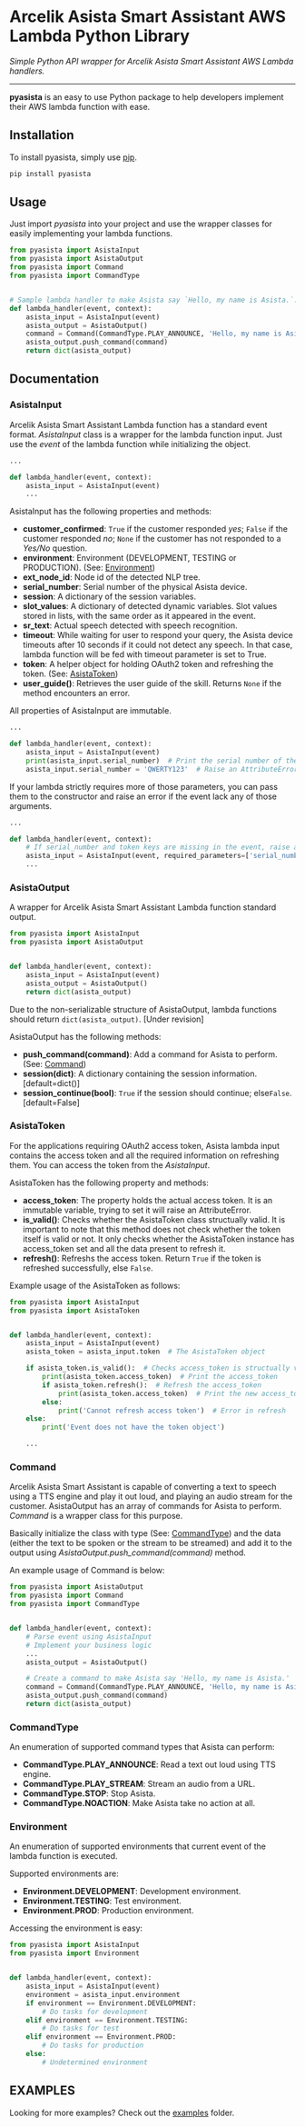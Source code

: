 # Arcelik Asista Smart Assistant AWS Lambda Python Library

*Simple Python API wrapper for Arcelik Asista Smart Assistant AWS Lambda handlers.*

---

**pyasista** is an easy to use Python package to help developers implement their AWS lambda function with ease.

## Installation

To install pyasista, simply use [pip](https://pypi.org/project/pyasista/).

```bash
pip install pyasista
```

## Usage

Just import *pyasista* into your project and use the wrapper classes for easily implementing your lambda functions.

```python
from pyasista import AsistaInput
from pyasista import AsistaOutput
from pyasista import Command
from pyasista import CommandType


# Sample lambda handler to make Asista say `Hello, my name is Asista.`.
def lambda_handler(event, context):
    asista_input = AsistaInput(event)
    asista_output = AsistaOutput()
    command = Command(CommandType.PLAY_ANNOUNCE, 'Hello, my name is Asista.')
    asista_output.push_command(command)
    return dict(asista_output)
```

## Documentation

### AsistaInput

Arcelik Asista Smart Assistant Lambda function has a standard event format. *AsistaInput* class is a wrapper for the lambda function input. Just use the *event* of the lambda function while initializing the object.

```python
...

def lambda_handler(event, context):
    asista_input = AsistaInput(event)
    ...
```

AsistaInput has the following properties and methods:

- **customer_confirmed**: ``True`` if the customer responded *yes*; ``False`` if the customer responded *no*; ``None`` if the customer has not responded to a *Yes/No* question.
- **environment**: Environment (DEVELOPMENT, TESTING or PRODUCTION). (See: [Environment](#Environment))
- **ext_node_id**: Node id of the detected NLP tree.
- **serial_number**: Serial number of the physical Asista device.
- **session**: A dictionary of the session variables.
- **slot_values**: A dictionary of detected dynamic variables. Slot values stored in lists, with the same order as it appeared in the event.
- **sr_text**: Actual speech detected with speech recognition.
- **timeout**: While waiting for user to respond your query, the Asista device timeouts after 10 seconds if it could not detect any speech. In that case, lambda function will be fed with timeout parameter is set to True.
- **token**: A helper object for holding OAuth2 token and refreshing the token. (See: [AsistaToken](#AsistaToken))
- **user_guide()**: Retrieves the user guide of the skill. Returns ``None`` if the method encounters an error.

All properties of AsistaInput are immutable.

```python
...

def lambda_handler(event, context):
    asista_input = AsistaInput(event)
    print(asista_input.serial_number)  # Print the serial number of the device
    asista_input.serial_number = 'QWERTY123'  # Raise an AttributeError
```

If your lambda strictly requires more of those parameters, you can pass them to the constructor and raise an error if the event lack any of those arguments.

```python
...

def lambda_handler(event, context):
    # If serial_number and token keys are missing in the event, raise an error.
    asista_input = AsistaInput(event, required_parameters=['serial_number', 'token'])
    ...
```

### AsistaOutput

A wrapper for Arcelik Asista Smart Assistant Lambda function standard output.

```python
from pyasista import AsistaInput
from pyasista import AsistaOutput


def lambda_handler(event, context):
    asista_input = AsistaInput(event)
    asista_output = AsistaOutput()
    return dict(asista_output)
```

Due to the non-serializable structure of AsistaOutput, lambda functions should return ```dict(asista_output)```. [Under revision]

AsistaOutput has the following methods:

- **push_command(command)**: Add a command for Asista to perform. (See: [Command](#Command))
- **session(dict)**: A dictionary containing the session information. [default=dict()]
- **session_continue(bool)**: ``True`` if the session should continue; else``False``. [default=False]

### AsistaToken

For the applications requiring OAuth2 access token, Asista lambda input contains the access token and all the required information on refreshing them. You can access the token from the *AsistaInput*.

AsistaToken has the following property and methods:

- **access_token**: The property holds the actual access token. It is an immutable variable, trying to set it will raise an AttributeError.
- **is_valid()**: Checks whether the AsistaToken class structually valid. It is important to note that this method does not check whether the token itself is valid or not. It only checks whether the AsistaToken instance has access_token set and all the data present to refresh it.
- **refresh()**: Refreshs the access token. Return ``True`` if the token is refreshed successfully, else ``False``.

Example usage of the AsistaToken as follows:

```python
from pyasista import AsistaInput
from pyasista import AsistaToken


def lambda_handler(event, context):
    asista_input = AsistaInput(event)
    asista_token = asista_input.token  # The AsistaToken object

    if asista_token.is_valid():  # Checks access_token is structually valid
        print(asista_token.access_token)  # Print the access_token
        if asista_token.refresh():  # Refresh the access_token
            print(asista_token.access_token)  # Print the new access_token
        else:
            print('Cannot refresh access token')  # Error in refresh
    else:
        print('Event does not have the token object')

    ...
```

### Command

Arcelik Asista Smart Assistant is capable of converting a text to speech using a TTS engine and play it out loud, and playing an audio stream for the customer. AsistaOutput has an array of commands for Asista to perform. *Command* is a wrapper class for this purpose.

Basically initialize the class with type (See: [CommandType](#CommandType)) and the data (either the text to be spoken or the stream to be streamed) and add it to the output using *AsistaOutput.push_command(command)* method.

An example usage of Command is below:

```python
from pyasista import AsistaOutput
from pyasista import Command
from pyasista import CommandType


def lambda_handler(event, context):
    # Parse event using AsistaInput
    # Implement your business logic
    ...
    asista_output = AsistaOutput()

    # Create a command to make Asista say 'Hello, my name is Asista.'
    command = Command(CommandType.PLAY_ANNOUNCE, 'Hello, my name is Asista.')
    asista_output.push_command(command)
    return dict(asista_output)
```

### CommandType

An enumeration of supported command types that Asista can perform:

- **CommandType.PLAY_ANNOUNCE**: Read a text out loud using TTS engine.
- **CommandType.PLAY_STREAM**: Stream an audio from a URL.
- **CommandType.STOP**: Stop Asista.
- **CommandType.NOACTION**: Make Asista take no action at all.

### Environment

An enumeration of supported environments that current event of the lambda function is executed.

Supported environments are:

- **Environment.DEVELOPMENT**: Development environment.
- **Environment.TESTING**: Test environment.
- **Environment.PROD**: Production environment.

Accessing the environment is easy:

```python
from pyasista import AsistaInput
from pyasista import Environment


def lambda_handler(event, context):
    asista_input = AsistaInput(event)
    environment = asista_input.environment
    if environment == Environment.DEVELOPMENT:
        # Do tasks for development
    elif environment == Environment.TESTING:
        # Do tasks for test
    elif environment == Environment.PROD:
        # Do tasks for production
    else:
        # Undetermined environment
```

## EXAMPLES

Looking for more examples? Check out the [examples](https://github.com/Arcelik/pyasista/tree/master/examples) folder.
